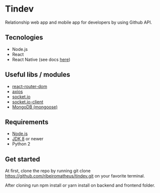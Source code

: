# Tindev
Relationship web app and mobile app for developers by using Github API.

## Tecnologies
- Node.js
- React
- React Native (see docs [here](https://facebook.github.io/react-native/docs/getting-started))

## Useful libs / modules
- [react-router-dom](https://github.com/ReactTraining/react-router/tree/master/packages/react-router-dom)
- [axios](https://github.com/axios/axios)
- [socket.io](https://github.com/socketio/socket.io)
- [socket.io-client](https://github.com/socketio/socket.io-client)
- [MongoDB (mongoose)](https://github.com/Automattic/mongoose)

## Requirements
- [Node.js](https://nodejs.org)
- [JDK 8](https://www.oracle.com/technetwork/java/javase/downloads/jdk8-downloads-2133151.html) or newer
- Python 2

## Get started
At first, clone the repo by running git clone https://github.com/ribeiromatheus/tindev.git on your favorite terminal.

After cloning run npm install or yarn install on backend and frontend folder.
